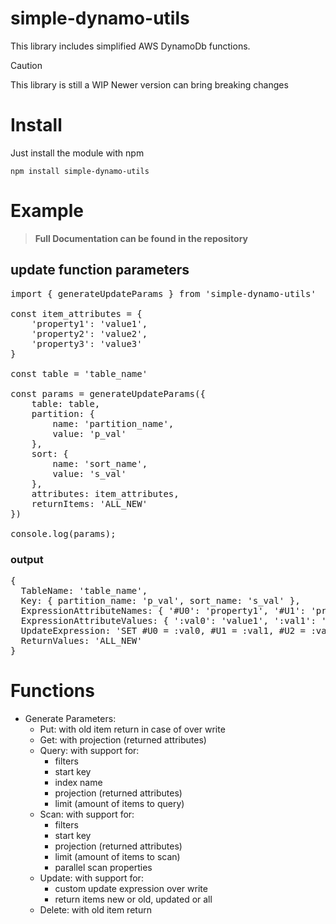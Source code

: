 # simple-dynamo-utils
This library includes simplified AWS DynamoDb functions.
> [!CAUTION]
> This library is still a WIP
> Newer version can bring breaking changes

# Install
Just install the module with npm

`npm install simple-dynamo-utils`

# Example

> **Full Documentation can be found in the repository**

## update function parameters
<pre>
import { generateUpdateParams } from 'simple-dynamo-utils'

const item_attributes = {
    'property1': 'value1',
    'property2': 'value2',
    'property3': 'value3'
}

const table = 'table_name'

const params = generateUpdateParams({
    table: table,
    partition: {
        name: 'partition_name',
        value: 'p_val'
    },
    sort: {
        name: 'sort_name',
        value: 's_val'
    },
    attributes: item_attributes,
    returnItems: 'ALL_NEW'
})

console.log(params);
</pre>

### output
<pre>
{
  TableName: 'table_name',
  Key: { partition_name: 'p_val', sort_name: 's_val' },
  ExpressionAttributeNames: { '#U0': 'property1', '#U1': 'property2', '#U2': 'property3' },
  ExpressionAttributeValues: { ':val0': 'value1', ':val1': 'value2', ':val2': 'value3' },
  UpdateExpression: 'SET #U0 = :val0, #U1 = :val1, #U2 = :val2',
  ReturnValues: 'ALL_NEW'
}
</pre>
# Functions
- Generate Parameters:
    - Put: with old item return in case of over write
    - Get: with projection (returned attributes)
    - Query: with support for:
        - filters
        - start key
        - index name
        - projection (returned attributes)
        - limit (amount of items to query)
    - Scan: with support for:
        - filters
        - start key
        - projection (returned attributes)
        - limit (amount of items to scan)
        - parallel scan properties
    - Update: with support for:
        - custom update expression over write
        - return items new or old, updated or all
    - Delete: with old item return
